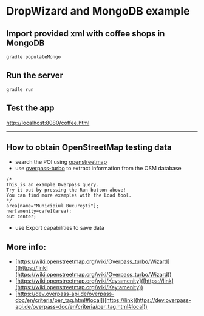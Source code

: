 DropWizard and MongoDB example
==============================

Import provided xml with coffee shops in MongoDB
------------------------------------------------
`gradle populateMongo`

Run the server
--------------
`gradle run`

Test the app
------------
[http://localhost:8080/coffee.html](http://localhost:8080/coffee.html)


----------------------------

How to obtain OpenStreetMap testing data
----------------------------------------

- search the POI using [openstreetmap]([https://link](https://www.openstreetmap.org))
- use [overpass-turbo]([https://link](https://overpass-turbo.eu/)) to extract information from the OSM database

```
/*
This is an example Overpass query.
Try it out by pressing the Run button above!
You can find more examples with the Load tool.
*/
area[name="Municipiul București"];
nwr[amenity=cafe](area);
out center;
```
- use Export capabilities to save data


More info:
----------

- [https://wiki.openstreetmap.org/wiki/Overpass_turbo/Wizard]([https://link](https://wiki.openstreetmap.org/wiki/Overpass_turbo/Wizard))
- [https://wiki.openstreetmap.org/wiki/Key:amenity]([https://link](https://wiki.openstreetmap.org/wiki/Key:amenity))
- [https://dev.overpass-api.de/overpass-doc/en/criteria/per_tag.html#local]([https://link](https://dev.overpass-api.de/overpass-doc/en/criteria/per_tag.html#local))
